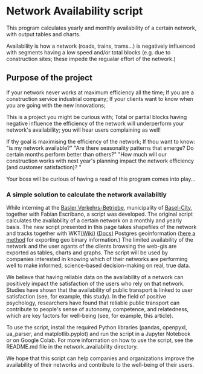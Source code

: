 # Network Availability script
This program calculates yearly and monthly availability of a certain network, with output tables and charts. 

Availability is how a network (roads, trains, trams...) is negatively influenced with segments having a low speed and/or total blocks (e.g. due to construction sites; these impede the regualar effort of the network.)

## Purpose of the project
If your network never works at maximum efficiency all the time;
If you are a construction service industrial company;
If your clients want to know when you are going with the new innovations;

This is a project you might be curious with;
Total or partial blocks having negative influence the efficiency of the network will underperform your network's availability; 
you will hear users complaining as well!

If thy goal is maximising the efficiency of the network;
If thou want to know: "is my network available?"
"Are there seasonality patterns that emerge? Do certain months perform better than others?"
"How much will our construction works with next year's planning impact the network efficiency (and customer satisfaction)? "


Your boss will be curious of having a read of this program comes into play...

### A simple solution to calculate the network availabiltiy
While interning at the [Basler Verkehrs-Betriebe](https://www.bvb.ch/de/unternehmen/Kontakt/), municipality of [Basel-City](https://www.bs.ch/Portrait/leben-in-basel.html), together with Fabian Escribano, a script was developed. The original script calculates the availability of a certain network on a monthly and yearly basis. The new script presented in this page takes shapefiles of the network and tracks together with WKT[(Wiki)](https://en.wikipedia.org/wiki/Well-known_text_representation_of_geometry) [(Docs)](https://git.osgeo.org/gitea/postgis/postgis/src/branch/master/doc/bnf-wkt.txt) Postgres geoinformation ([here a method](https://postgis.net/docs/ST_AsText.html) for exporting geo binary information.) 
The limited availability of the network and the user agants of the clients browsing the web-gis are exported as tables, charts and graphs. The script will be used by companies interested in knowing which of their networks are performing well to make informed, science-based decision-making on real, true data.

We believe that having reliable data on the availability of a network can positively impact the satisfaction of the users who rely on that network. Studies have shown that the availability of public transport is linked to user satisfaction (see, for example, this study). In the field of positive psychology, researchers have found that reliable public transport can contribute to people's sense of autonomy, competence, and relatedness, which are key factors for well-being (see, for example, this article).

To use the script, install the required Python libraries (pandas, openpyxl, ua_parser, and matplotlib.pyplot) and run the script in a Jupyter Notebook or on Google Colab. For more information on how to use the script, see the README.md file in the network_availability directory.

We hope that this script can help companies and organizations improve the availability of their networks and contribute to the well-being of their users.
